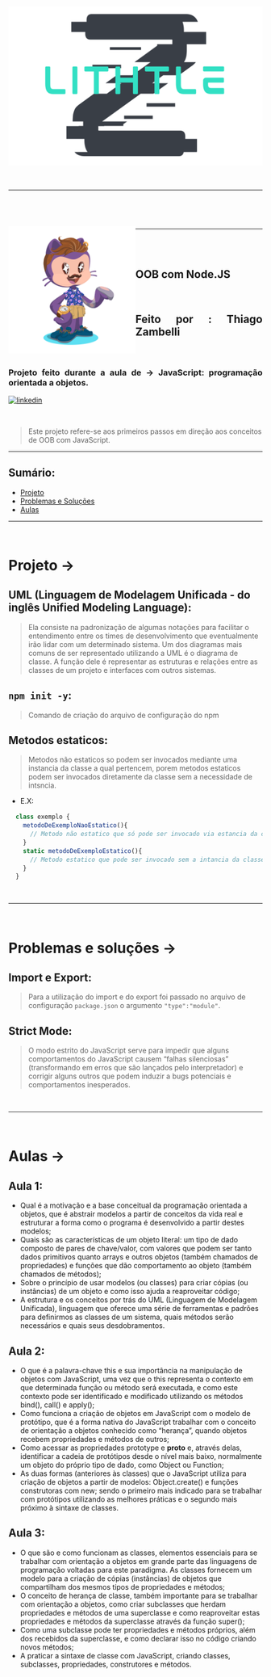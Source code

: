 <div align="center">

![Alt text](assets/logoLithtleZ.svg)

&nbsp;

---

&nbsp;




&nbsp;

---
</div>


<img align="left" width="50%" style="margin-top:-20px" src="assets/eu.png">

</br>
</br>

<div dsplay="inline-block">

<h2 align="justify">OOB com Node.JS</h2>

&nbsp;

<h2 align="justify">Feito por : Thiago Zambelli</h2>

&nbsp;

<h3 align="justify">Projeto feito durante a aula de -> JavaScript: programação orientada a objetos.</h3>

  <a href="https://www.linkedin.com/in/thiagozambelli">
    <img width="80px" src="https://i.ibb.co/RyZx12b/linkedin.png" alt="linkedin" style="vertical-align:top;">
  </a>

</div>

&nbsp;

> Este projeto refere-se aos primeiros passos em direção aos conceitos de OOB com JavaScript.

 
---

## Sumário:
- [Projeto](#projeto)
- [Problemas e Soluções](#problemas__solucoes)
- [Aulas](#aulas)
---

&nbsp;


# Projeto -> <div id='projeto'></div>

## UML (Linguagem de Modelagem Unificada - do inglês Unified Modeling Language):

> Ela consiste na padronização de algumas notações para facilitar o entendimento entre os times de desenvolvimento que eventualmente irão lidar com um determinado sistema.
Um dos diagramas mais comuns de ser representado utilizando a UML é o diagrama de classe. A função dele é representar as estruturas e relações entre as classes de um projeto e interfaces com outros sistemas.

## `npm init -y`:
> Comando de criação do arquivo de configuração do npm

## Metodos estaticos:
> Metodos não estaticos so podem ser invocados mediante uma instancia da classe a qual pertencem, porem metodos estaticos podem ser invocados diretamente da classe sem a necessidade de intsncia.
  - E.X:
  ~~~JavaScript
    class exemplo {
      metodoDeExemploNaoEstatico(){
        // Metodo não estatico que só pode ser invocado via estancia da classe
      }
      static metodoDeExemploEstatico(){
        // Metodo estatico que pode ser invocado sem a intancia da classe
      }
    }
  ~~~

&nbsp;

---
&nbsp;

# Problemas e soluções -> <div id='problemas__solucoes'></div>


## Import e Export:
> Para a utilização do import e do export foi passado no arquivo de configuração `package.json` o argumento `"type":"module"`.

## Strict Mode:
> O modo estrito do JavaScript serve para impedir que alguns comportamentos do JavaScript causem “falhas silenciosas” (transformando em erros que são lançados pelo interpretador) e corrigir alguns outros que podem induzir a bugs potenciais e comportamentos inesperados.

&nbsp;

---

&nbsp;

# Aulas -> <div id='aulas'></div>

## Aula 1:

- Qual é a motivação e a base conceitual da programação orientada a objetos, que é abstrair modelos a partir de conceitos da vida real e estruturar a forma como o programa é desenvolvido a partir destes modelos;
- Quais são as características de um objeto literal: um tipo de dado composto de pares de chave/valor, com valores que podem ser tanto dados primitivos quanto arrays e outros objetos (também chamados de propriedades) e funções que dão comportamento ao objeto (também chamados de métodos);
- Sobre o princípio de usar modelos (ou classes) para criar cópias (ou instâncias) de um objeto e como isso ajuda a reaproveitar código;
- A estrutura e os conceitos por trás do UML (Linguagem de Modelagem Unificada), linguagem que oferece uma série de ferramentas e padrões para definirmos as classes de um sistema, quais métodos serão necessários e quais seus desdobramentos.

## Aula 2:

- O que é a palavra-chave this e sua importância na manipulação de objetos com JavaScript, uma vez que o this representa o contexto em que determinada função ou método será executada, e como este contexto pode ser identificado e modificado utilizando os métodos bind(), call() e apply();
- Como funciona a criação de objetos em JavaScript com o modelo de protótipo, que é a forma nativa do JavaScript trabalhar com o conceito de orientação a objetos conhecido como “herança”, quando objetos recebem propriedades e métodos de outros;
- Como acessar as propriedades prototype e __proto__ e, através delas, identificar a cadeia de protótipos desde o nível mais baixo, normalmente um objeto do próprio tipo de dado, como Object ou Function;
- As duas formas (anteriores às classes) que o JavaScript utiliza para criação de objetos a partir de modelos: Object.create() e funções construtoras com new; sendo o primeiro mais indicado para se trabalhar com protótipos utilizando as melhores práticas e o segundo mais próximo à sintaxe de classes.

## Aula 3:

- O que são e como funcionam as classes, elementos essenciais para se trabalhar com orientação a objetos em grande parte das linguagens de programação voltadas para este paradigma. As classes fornecem um modelo para a criação de cópias (instâncias) de objetos que compartilham dos mesmos tipos de propriedades e métodos;
- O conceito de herança de classe, também importante para se trabalhar com orientação a objetos, como criar subclasses que herdam propriedades e métodos de uma superclasse e como reaproveitar estas propriedades e métodos da superclasse através da função super();
- Como uma subclasse pode ter propriedades e métodos próprios, além dos recebidos da superclasse, e como declarar isso no código criando novos métodos;
- A praticar a sintaxe de classe com JavaScript, criando classes, subclasses, propriedades, construtores e métodos.